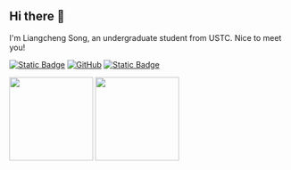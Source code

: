 ## Hi there 👋

I'm Liangcheng Song, an undergraduate student from USTC. Nice to meet you! 

[![Static Badge](https://img.shields.io/badge/Homepage-Github-green?logo=googlebard&logoColor=white)](https://liangchengsong.github.io/)
[![GitHub](https://img.shields.io/badge/dynamic/json?url=https%3A%2F%2Fapi.swo.moe%2Fstats%2Fgithub%2Fliangchengsong&query=count&color=black&label=GitHub&logo=github&suffix=+Follows&cacheSeconds=3600)](https://github.com/liangchengsong)
[![Static Badge](https://img.shields.io/badge/Email-Contact-yellow?logo=gmail&logoColor=white)](mailto:slc1@mail.ustc.edu.cn)

[<img src="https://github-readme-stats.vercel.app/api?username=liangchengsong&show_icons=true&hide=prs" height="150px">](https://github.com/liangchengsong)
[<img src="https://streak-stats.demolab.com?user=liangchengsong&locale=zh_Hans" height="150px">](https://github.com/liangchengsong)

<!-- [<img src="https://github-readme-stats.vercel.app/api/top-langs/?username=liangchengsong&layout=compact" height="180px">](https://github.com/liangchengsong) -->

<!--
**liangchengsong/liangchengsong** is a ✨ _special_ ✨ repository because its `README.md` (this file) appears on your GitHub profile.

Here are some ideas to get you started:

- 🔭 I’m currently working on ...
- 🌱 I’m currently learning ...
- 👯 I’m looking to collaborate on ...
- 🤔 I’m looking for help with ...
- 💬 Ask me about ...
- 📫 How to reach me: ...
- 😄 Pronouns: ...
- ⚡ Fun fact: ...
-->
